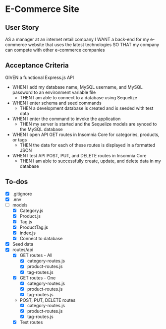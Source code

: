 # E-Commerce Site

## User Story

AS a manager at an internet retail company
I WANT a back-end for my e-commerce website that uses the latest technologies
SO THAT my company can compete with other e-commerce companies

## Acceptance Criteria

GIVEN a functional Express.js API

- WHEN I add my database name, MySQL username, and MySQL password to an environment variable file
  - THEN I am able to connect to a database using Sequelize
- WHEN I enter schema and seed commands
  - THEN a development database is created and is seeded with test data
- WHEN I enter the command to invoke the application
  - THEN my server is started and the Sequelize models are synced to the MySQL database
- WHEN I open API GET routes in Insomnia Core for categories, products, or tags
  - THEN the data for each of these routes is displayed in a formatted JSON
- WHEN I test API POST, PUT, and DELETE routes in Insomnia Core
  - THEN I am able to successfully create, update, and delete data in my database

## To-dos

- [x] .gitignore
- [x] .env
- [ ] models
  - [x] Category.js
  - [x] Product.js
  - [x] Tag.js
  - [x] ProductTag.js
  - [x] index.js
  - [x] Connect to database
- [x] Seed data
- [x] routes/api
  - [x] GET routes - All
    - [x] category-routes.js
    - [x] product-routes.js
    - [x] tag-routes.js
  - [x] GET routes - One
    - [x] category-routes.js
    - [x] product-routes.js
    - [x] tag-routes.js
  - POST, PUT, DELETE routes
    - [x] category-routes.js
    - [x] product-routes.js
    - [x] tag-routes.js
  - [x] Test routes
